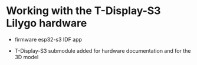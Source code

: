 # Working with the T-Display-S3 Lilygo hardware

- firmware esp32-s3 IDF app

- T-Display-S3 submodule added for hardware documentation and for the 3D model

